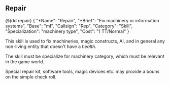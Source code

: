 ## Repair

@(dd repair)
{ 
  "*Name": "Repair",
  "*Brief": "Fix machinery or information systems",
  "Base": "mI",
  "Callsign": "Rep",
  "Category": "Skill",
  "Specialization": "machinery type",
  "Cost": "1 TT/Normal"
}

This skill is used to fix machineries, magic constructs, AI, and in general
any non-living entity that doesn't have a *health*. 

The skill must be specialize for machinery category, which must be relevant
in the game world. 

Special repair kit, software tools, magic devices etc. may provide a bouns
on the simple check roll.
